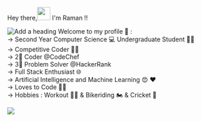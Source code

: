 Hey there,<img src="https://raw.githubusercontent.com/MartinHeinz/MartinHeinz/master/wave.gif" width="30px"> I'm Raman !!


![Add a heading](https://user-images.githubusercontent.com/63340485/115499175-9989d400-a28c-11eb-91b0-53a3e1b0a2dd.jpg)
Welcome to my profile 👔 :  
-> Second Year Computer Science 💻 Undergraduate Student 👨‍🎓  
-> Competitive Coder 👨‍💻  
-> 2🎇 Coder @CodeChef  
-> 3🎇 Problem Solver @HackerRank  
-> Full Stack Enthusiast  🌐  
-> Artificial Intelligence and Machine Learning 😍 ♥  
-> Loves to Code 👨‍💻  
-> Hobbies : Workout 🏋️‍♂️ & Bikeriding 🏍️ & Cricket 🏏  

![](https://komarev.com/ghpvc/?username=thestranger7&color=red)

